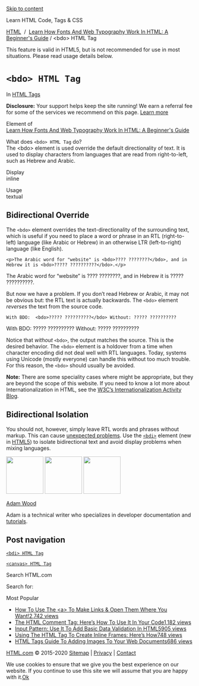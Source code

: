 <a href="#site-main" class="skip-link screen-reader-text">Skip to content</a>



[](https://html.com/)

Learn HTML Code, Tags & CSS

[HTML](https://html.com/)  /  [Learn How Fonts And Web Typography Work In HTML: A Beginner's Guide](https://html.com/fonts/) / &lt;bdo&gt; HTML Tag

This feature is valid in HTML5, but is not recommended for use in most situations. Please read usage details below.

`<bdo> HTML Tag`
================

In <span class="post-meta-category">[HTML Tags](https://html.com/tags/)</span>

**Disclosure:** Your support helps keep the site running! We earn a referral fee for some of the services we recommend on this page. [Learn more](https://html.com/disclosure/)

Element of  
[Learn How Fonts And Web Typography Work In HTML: A Beginner's Guide](https://html.com/fonts/)

What does `<bdo> HTML Tag` do?  
The &lt;bdo&gt; element is used override the default directionality of text. It is used to display characters from languages that are read from right-to-left, such as Hebrew and Arabic.

Display  
inline

Usage  
textual

<span class="underline"></span>

Bidirectional Override
----------------------

The `<bdo>` element overrides the text-directionality of the surrounding text, which is useful if you need to place a word or phrase in an RTL (right-to-left) language (like Arabic or Hebrew) in an otherwise LTR (left-to-right) language (like English).

    <p>The Arabic word for "website" is <bdo>???? ????????</bdo>, and in Hebrew it is <bdo>????? ??????????</bdo>.</p> 

The Arabic word for “website” is ???? ????????, and in Hebrew it is ????? ??????????.

But now we have a problem. If you don’t read Hebrew or Arabic, it may not be obvious but: the RTL text is actually backwards. The `<bdo>` element *reverses* the text from the source code.

    With BDO:  <bdo>????? ??????????</bdo> Without: ????? ?????????? 

With BDO: ????? ?????????? Without: ????? ??????????

Notice that *without* `<bdo>`, the output matches the source. This is the desired behavior. The `<bdo>` element is a holdover from a time when character encoding did not deal well with RTL languages. Today, systems using Unicode (mostly everyone) can handle this without too much trouble. For this reason, the `<bdo>` should usually be avoided.

**Note:** There are some speciality cases where might be appropriate, but they are beyond the scope of this website. If you need to know a lot more about Internationalization in HTML, see the [W3C’s Internationalization Activity Blog](https://www.w3.org/International/).

Bidirectional Isolation
-----------------------

You should not, however, simply leave RTL words and phrases without markup. This can cause [unexpected problems](http://rishida.net/blog/?p=564). Use the [`<bdi>`](https://html.com/tags/bdi/) element (new in [HTML5](https://html.com/html5/)) to isolate bidirectional text and avoid display problems when mixing languages.

<img src="http://html.com/wp-content/plugins/a3-lazy-load/assets/images/lazy_placeholder.gif" class="lazy lazy-hidden avatar avatar-100 photo" width="100" height="100" />

<img src="http://html.com/wp-content/plugins/a3-lazy-load/assets/images/lazy_placeholder.gif" class="lazy lazy-hidden avatar avatar-100 photo" width="100" height="100" />

<img src="https://secure.gravatar.com/avatar/3af4194cc38fbc6d4e68fbe7536347d5?s=100&amp;d=mm&amp;r=g" class="avatar avatar-100 photo" srcset="https://secure.gravatar.com/avatar/3af4194cc38fbc6d4e68fbe7536347d5?s=200&amp;d=mm&amp;r=g 2x" width="100" height="100" />

[Adam Wood](https://html.com/author/html/)

<span class="fn">Adam is a technical writer who specializes in developer documentation and [tutorials](https://html.com/).</span>

[<span class="saboxplugin-icon-grey saboxplugin-icon-linkedin"></span>](https://www.linkedin.com/in/adammichaelwood)

<span id="tho-end-content" style="display: block; visibility: hidden;"></span>

Post navigation
---------------

[<span class="nav-link-label"><span class="genericon genericon-previous"></span></span>`<bdi> HTML Tag`](https://html.com/tags/bdi/)

[`<canvas> HTML Tag`<span class="nav-link-label"><span class="genericon genericon-next"></span></span>](https://html.com/tags/canvas/)

Search HTML.com

<span class="screen-reader-text">Search for:</span>

Most Popular

-   <a href="https://html.com/attributes/a-target/" class="popular_posts_bars_link">How To Use The &lt;a&gt; To Make Links &amp; Open Them Where You Want!</a><span class="popular_posts_bars_comment_count_hold"><a href="https://html.com/attributes/a-target/#comments" class="popular_posts_bars_comment_count">2,742 views</a><span class="popular_posts_bars_comment_count_triangle"></span></span>
-   <a href="https://html.com/tags/comment-tag/" class="popular_posts_bars_link">The HTML Comment Tag: Here’s How To Use It In Your Code</a><span class="popular_posts_bars_comment_count_hold"><a href="https://html.com/tags/comment-tag/#comments" class="popular_posts_bars_comment_count">1,182 views</a><span class="popular_posts_bars_comment_count_triangle"></span></span>
-   <a href="https://html.com/attributes/input-pattern/" class="popular_posts_bars_link">Input Pattern: Use It To Add Basic Data Validation In HTML5</a><span class="popular_posts_bars_comment_count_hold"><a href="https://html.com/attributes/input-pattern/#comments" class="popular_posts_bars_comment_count">905 views</a><span class="popular_posts_bars_comment_count_triangle"></span></span>
-   <a href="https://html.com/tags/iframe/" class="popular_posts_bars_link">Using The HTML Tag To Create Inline Frames: Here’s How</a><span class="popular_posts_bars_comment_count_hold"><a href="https://html.com/tags/iframe/#comments" class="popular_posts_bars_comment_count">748 views</a><span class="popular_posts_bars_comment_count_triangle"></span></span>
-   <a href="https://html.com/tags/img/" class="popular_posts_bars_link">HTML Tags Guide To Adding Images To Your Web Documents</a><span class="popular_posts_bars_comment_count_hold"><a href="https://html.com/tags/img/#comments" class="popular_posts_bars_comment_count">686 views</a><span class="popular_posts_bars_comment_count_triangle"></span></span>

[HTML.com](https://html.com/) © 2015-2020 [Sitemap](https://html.com/sitemap/) | [Privacy](https://html.com/privacy/) | [Contact](https://html.com/contact/)

<span id="cn-notice-text" class="cn-text-container">We use cookies to ensure that we give you the best experience on our website. If you continue to use this site we will assume that you are happy with it.</span><span id="cn-notice-buttons" class="cn-buttons-container"><a href="#" id="cn-accept-cookie" class="cn-set-cookie cn-button bootstrap button">Ok</a></span><a href="javascript:void(0);" id="cn-close-notice" class="cn-close-icon"></a>
